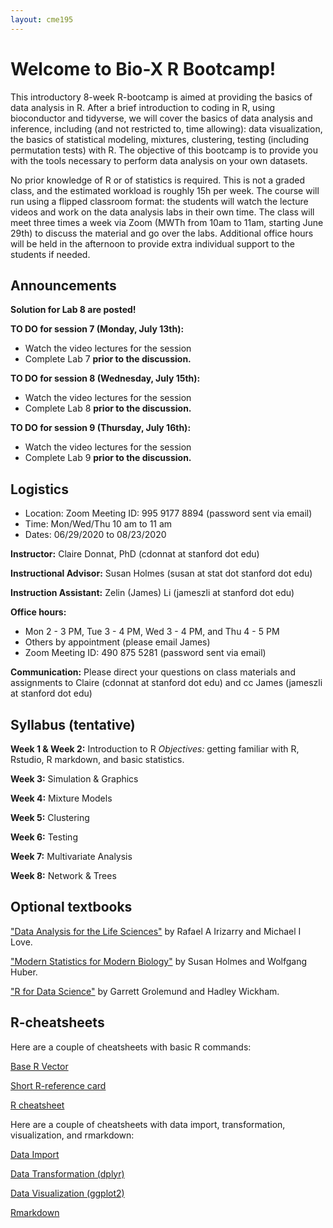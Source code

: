 ```yaml
---
layout: cme195
---
```


# [](#welcome) Welcome to Bio-X R Bootcamp!



This introductory 8-week R-bootcamp is aimed at providing the basics of data analysis in R. After a brief introduction to coding in R, using bioconductor and tidyverse, we will cover the basics of data analysis and inference, including (and not restricted to, time allowing): data visualization, the basics of statistical modeling, mixtures, clustering, testing (including permutation tests) with R.  The objective of this bootcamp is to provide you with the tools necessary to perform data analysis on your own datasets. 


No prior knowledge of R or of statistics is required. This is not a graded class, and the estimated workload is roughly 15h per week. The course will run using a flipped classroom format: the students will watch the lecture videos and work on the data analysis labs in their own time. The class will meet three times a week via Zoom (MWTh from 10am to 11am, starting June 29th) to discuss the material and go over the labs. Additional office hours will be held in the afternoon to provide extra individual support to the students if needed.

## [](#announcements) Announcements

**Solution for Lab 8 are posted!**

**TO DO for session 7 (Monday, July 13th):** 

* Watch the video lectures for the session 
* Complete Lab 7 **prior to the discussion.**

**TO DO for session 8 (Wednesday, July 15th):** 

* Watch the video lectures for the session 
* Complete Lab 8 **prior to the discussion.**

**TO DO for session 9 (Thursday, July 16th):** 

* Watch the video lectures for the session 
* Complete Lab 9 **prior to the discussion.**


## [](#logistics) Logistics

* Location: Zoom Meeting ID: 995 9177 8894 (password sent via email)
* Time: Mon/Wed/Thu 10 am to 11 am
* Dates: 06/29/2020 to 08/23/2020

**Instructor:** Claire Donnat, PhD (cdonnat at stanford dot edu)

**Instructional Advisor:** Susan Holmes (susan at stat dot stanford dot edu)

**Instruction Assistant:** Zelin (James) Li (jameszli at stanford dot edu)

**Office hours:** 
* Mon 2 - 3 PM, Tue 3 - 4 PM, Wed 3 - 4 PM, and Thu 4 - 5 PM
* Others by appointment (please email James)
* Zoom Meeting ID: 490 875 5281 (password sent via email)

**Communication:** 
Please direct your questions on class materials and assignments to Claire (cdonnat at stanford dot edu) and cc James (jameszli at stanford dot edu)

## [](#course) Syllabus (tentative)

**Week 1 & Week 2:** Introduction to R
_Objectives:_ getting familiar with R, Rstudio, R markdown, and basic statistics.

**Week 3:** Simulation & Graphics

**Week 4:** Mixture Models

**Week 5:** Clustering

**Week 6:** Testing 

**Week 7:** Multivariate Analysis

**Week 8:** Network & Trees


## [](#textbook) Optional textbooks

["Data Analysis for the Life Sciences"](https://leanpub.com/dataanalysisforthelifesciences) by Rafael A Irizarry and Michael I Love.

["Modern Statistics for Modern Biology"](http://web.stanford.edu/class/bios221/book/) by Susan Holmes and Wolfgang Huber.

["R for Data Science"](http://r4ds.had.co.nz/)
by Garrett Grolemund and Hadley Wickham.



## [](#resources) R-cheatsheets

Here are a couple of cheatsheets with basic R commands:

[Base R Vector](https://rstudio.com/wp-content/uploads/2016/10/r-cheat-sheet-3.pdf)

[Short R-reference card](https://cran.r-project.org/doc/contrib/Short-refcard.pdf)

[R cheatsheet](http://nicolascampione.weebly.com/uploads/1/9/4/1/19411255/r_cheat_sheet.pdf)

Here are a couple of cheatsheets with data import, transformation, visualization, and rmarkdown:

[Data Import](https://github.com/rstudio/cheatsheets/raw/master/data-import.pdf)

[Data Transformation (dplyr)](https://github.com/rstudio/cheatsheets/raw/master/data-transformation.pdf)

[Data Visualization (ggplot2)](https://github.com/rstudio/cheatsheets/raw/master/data-visualization-2.1.pdf)

[Rmarkdown](https://github.com/rstudio/cheatsheets/raw/master/rmarkdown-2.0.pdf)


